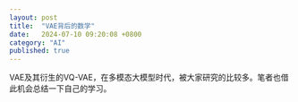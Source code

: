 ```yaml
---
layout: post
title:  "VAE背后的数学"
date:   2024-07-10 09:20:08 +0800
category: "AI"
published: true
---
```


VAE及其衍生的VQ-VAE，在多模态大模型时代，被大家研究的比较多。笔者也借此机会总结一下自己的学习。

<!--more-->

